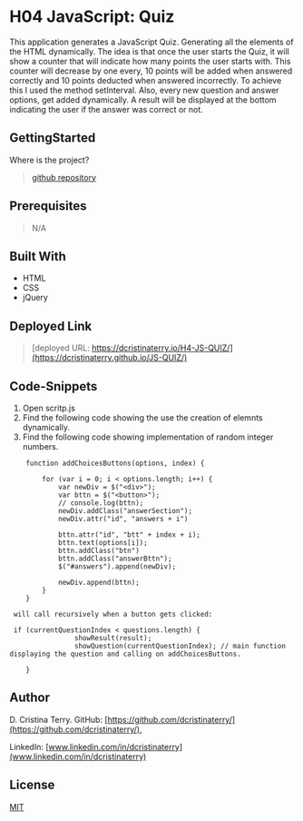 # H04 JavaScript: Quiz

This application generates a JavaScript Quiz. Generating all the elements of the HTML dynamically.
The idea is that once the user starts the Quiz, it will show a counter that will indicate how many points the user starts with.  This counter will decrease by one every, 10 points will be added when answered correctly and 10 points deducted when answered incorrectly. To achieve this I used the method setInterval.
Also, every new question and answer options, get added dynamically.  A result will be displayed at the bottom indicating the user if the answer was correct or not.

## GettingStarted

Where is the project?

>[github repository](https://github.com/dcristinaterry/H4-JS-QUIZ/)

## Prerequisites

>N/A

## Built With

* HTML
* CSS
* jQuery

## Deployed Link

>[deployed URL: https://dcristinaterry.io/H4-JS-QUIZ/](https://dcristinaterry.github.io/JS-QUIZ/)

## Code-Snippets

1. Open scritp.js
2. Find the following code showing the use the creation of elemnts dynamically.
3. Find the following code showing implementation of random integer numbers.


```
    function addChoicesButtons(options, index) {

        for (var i = 0; i < options.length; i++) {
            var newDiv = $("<div>");
            var bttn = $("<button>");
            // console.log(bttn);
            newDiv.addClass("answerSection");
            newDiv.attr("id", "answers + i")

            bttn.attr("id", "btt" + index + i);
            bttn.text(options[i]);
            bttn.addClass("btn")
            bttn.addClass("answerBttn");
            $("#answers").append(newDiv);

            newDiv.append(bttn);
        }
    }

 will call recursively when a button gets clicked:

 if (currentQuestionIndex < questions.length) {
                showResult(result);
                showQuestion(currentQuestionIndex); // main function displaying the question and calling on addChoicesButtons.

    }
```

## Author

D. Cristina Terry.
GitHub: [https://github.com/dcristinaterry/](https://github.com/dcristinaterry/),

LinkedIn: [www.linkedin.com/in/dcristinaterry](www.linkedin.com/in/dcristinaterry)

## License

[MIT](https://choosealicense.com/licenses/mit/)
